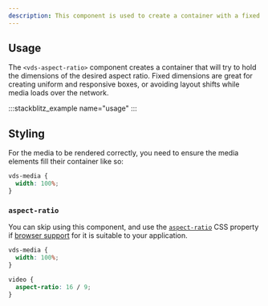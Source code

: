 ```yaml
---
description: This component is used to create a container with a fixed aspect ratio around a media provider.
---
```


## Usage

The `<vds-aspect-ratio>` component creates a container that will try to hold the dimensions of the
desired aspect ratio. Fixed dimensions are great for creating uniform and responsive boxes,
or avoiding layout shifts while media loads over the network.

<slot name="usage" />

:::stackblitz_example name="usage"
:::

## Styling

For the media to be rendered correctly, you need to ensure the media elements fill their
container like so:

```css copy
vds-media {
  width: 100%;
}
```

### `aspect-ratio`

You can skip using this component, and use the [`aspect-ratio`](https://developer.mozilla.org/en-US/docs/Web/CSS/aspect-ratio)
CSS property if [browser support](https://caniuse.com/mdn-css_properties_aspect-ratio) for it is
suitable to your application.

```css copy
vds-media {
  width: 100%;
}

video {
  aspect-ratio: 16 / 9;
}
```
